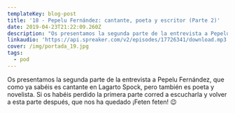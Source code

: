 ```yaml
---
templateKey: blog-post
title: '18 - Pepelu Fernández: cantante, poeta y escritor (Parte 2)'
date: 2019-04-23T21:22:09.260Z
description: "Os presentamos la segunda parte de la entrevista a Pepelu Fernández, que como ya sabéis es cantante en Lagarto Spock, pero también es poeta y novelista. Si os habéis perdido la primera parte corred a escucharla y volver a esta parte después, que nos ha quedado ¡Feten feten! \U0001F609\n"
linkaudio: 'https://api.spreaker.com/v2/episodes/17726341/download.mp3'
cover: /img/portada_19.jpg
tags:
  - pod
---
```

Os presentamos la segunda parte de la entrevista a Pepelu Fernández, que como ya sabéis es cantante en Lagarto Spock, pero también es poeta y novelista. Si os habéis perdido la primera parte corred a escucharla y volver a esta parte después, que nos ha quedado ¡Feten feten! 😉
